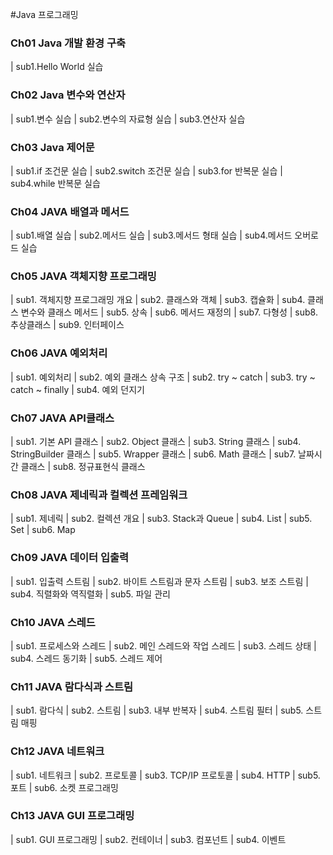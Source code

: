 #Java 프로그래밍

### **Ch01 Java 개발 환경 구축**  
| sub1.Hello World 실습
### **Ch02 Java 변수와 연산자**
| sub1.변수 실습
| sub2.변수의 자료형 실습
| sub3.연산자 실습
### **Ch03 Java 제어문**  
| sub1.if 조건문 실습
| sub2.switch 조건문 실습
| sub3.for 반복문 실습
| sub4.while 반복문 실습
### **Ch04 JAVA 배열과 메서드** 
| sub1.배열 실습
| sub2.메서드 실습
| sub3.메서드 형태 실습
| sub4.메서드 오버로드 실습
### **Ch05 JAVA 객체지향 프로그래밍**  
| sub1. 객체지향 프로그래밍 개요
| sub2. 클래스와 객체
| sub3. 캡슐화
| sub4. 클래스 변수와 클래스 메서드
| sub5. 상속
| sub6. 메서드 재정의
| sub7. 다형성
| sub8. 추상클래스
| sub9. 인터페이스
### **Ch06 JAVA 예외처리**  
| sub1. 예외처리
| sub2. 예외 클래스 상속 구조
| sub2. try ~ catch
| sub3. try ~ catch ~ finally
| sub4. 예외 던지기
### **Ch07 JAVA API클래스**  
| sub1. 기본 API 클래스
| sub2. Object 클래스
| sub3. String 클래스
| sub4. StringBuilder 클래스
| sub5. Wrapper 클래스
| sub6. Math 클래스
| sub7. 날짜시간 클래스
| sub8. 정규표현식 클래스
### **Ch08 JAVA 제네릭과 컬렉션 프레임워크**  
| sub1. 제네릭
| sub2. 컬렉션 개요
| sub3. Stack과 Queue
| sub4. List
| sub5. Set
| sub6. Map
### **Ch09 JAVA 데이터 입출력**  
| sub1. 입출력 스트림
| sub2. 바이트 스트림과 문자 스트림
| sub3. 보조 스트림
| sub4. 직렬화와 역직렬화
| sub5. 파일 관리
### **Ch10 JAVA 스레드**  
| sub1. 프로세스와 스레드
| sub2. 메인 스레드와 작업 스레드
| sub3. 스레드 상태
| sub4. 스레드 동기화
| sub5. 스레드 제어
### **Ch11 JAVA 람다식과 스트림**  
| sub1. 람다식
| sub2. 스트림
| sub3. 내부 반복자
| sub4. 스트림 필터
| sub5. 스트림 매핑
### **Ch12 JAVA 네트워크**  
| sub1. 네트워크
| sub2. 프로토콜
| sub3. TCP/IP 프로토콜
| sub4. HTTP
| sub5. 포트
| sub6. 소켓 프로그래밍
### **Ch13 JAVA GUI 프로그래밍**  
| sub1. GUI 프로그래밍
| sub2. 컨테이너
| sub3. 컴포넌트
| sub4. 이벤트
